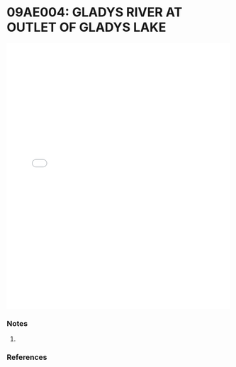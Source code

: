 # 09AE004: GLADYS RIVER AT OUTLET OF GLADYS LAKE

<iframe src="/distribution_estimation/_static/stations/09AE004_fdc.html" width="100%" height="600" frameborder="0"></iframe>

### Notes
1. 

### References

